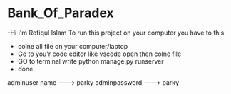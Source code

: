 ﻿# Bank_Of_Paradex
-Hi i'm Rofiqul Islam 
To run this project on your computer you have to this 
- colne all file on your computer/laptop
- Go to you'r code editor like vscode open then colne file
- GO to terminal write python manage.py runserver
- done

adminuser name ---> parky
adminpassword  ---> parky

